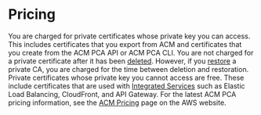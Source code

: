 # Pricing<a name="PcaPricing"></a>

You are charged for private certificates whose private key you can access\. This includes certificates that you export from ACM and certificates that you create from the ACM PCA API or ACM PCA CLI\. You are not charged for a private certificate after it has been [deleted](PCADeleteCA.md)\. However, if you [restore](PCARestoreCA.md) a private CA, you are charged for the time between deletion and restoration\. Private certificates whose private key you cannot access are free\. These include certificates that are used with [Integrated Services](https://docs.aws.amazon.com/acm/latest/userguide/acm-services.html) such as Elastic Load Balancing, CloudFront, and API Gateway\. For the latest ACM PCA pricing information, see the [ACM Pricing](https://aws.amazon.com/certificate-manager/pricing/) page on the AWS website\. 